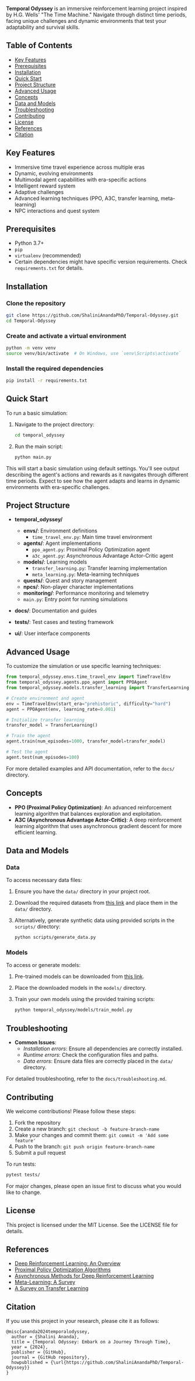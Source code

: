 **Temporal Odyssey** is an immersive reinforcement learning project inspired by H.G. Wells' "The Time Machine." Navigate through distinct time periods, facing unique challenges and dynamic environments that test your adaptability and survival skills.

## Table of Contents

- [Key Features](#key-features)
- [Prerequisites](#prerequisites)
- [Installation](#installation)
- [Quick Start](#quick-start)
- [Project Structure](#project-structure)
- [Advanced Usage](#advanced-usage)
- [Concepts](#concepts)
- [Data and Models](#data-and-models)
- [Troubleshooting](#troubleshooting)
- [Contributing](#contributing)
- [License](#license)
- [References](#references)
- [Citation](#citation)

## Key Features

- Immersive time travel experience across multiple eras
- Dynamic, evolving environments
- Multimodal agent capabilities with era-specific actions
- Intelligent reward system
- Adaptive challenges
- Advanced learning techniques (PPO, A3C, transfer learning, meta-learning)
- NPC interactions and quest system

## Prerequisites

- Python 3.7+
- `pip`
- `virtualenv` (recommended)
- Certain dependencies might have specific version requirements. Check `requirements.txt` for details.

## Installation

### Clone the repository

```bash
git clone https://github.com/ShaliniAnandaPhD/Temporal-Odyssey.git
cd Temporal-Odyssey
```

### Create and activate a virtual environment

```bash
python -m venv venv
source venv/bin/activate  # On Windows, use `venv\Scripts\activate`
```

### Install the required dependencies

```bash
pip install -r requirements.txt
```

## Quick Start

To run a basic simulation:

1. Navigate to the project directory:

    ```bash
    cd temporal_odyssey
    ```

2. Run the main script:

    ```bash
    python main.py
    ```

This will start a basic simulation using default settings. You'll see output describing the agent's actions and rewards as it navigates through different time periods. Expect to see how the agent adapts and learns in dynamic environments with era-specific challenges.

## Project Structure

- **temporal_odyssey/**
  - **envs/**: Environment definitions
    - `time_travel_env.py`: Main time travel environment
  - **agents/**: Agent implementations
    - `ppo_agent.py`: Proximal Policy Optimization agent
    - `a3c_agent.py`: Asynchronous Advantage Actor-Critic agent
  - **models/**: Learning models
    - `transfer_learning.py`: Transfer learning implementation
    - `meta_learning.py`: Meta-learning techniques
  - **quests/**: Quest and story management
  - **npcs/**: Non-player character implementations
  - **monitoring/**: Performance monitoring and telemetry
  - `main.py`: Entry point for running simulations

- **docs/**: Documentation and guides
- **tests/**: Test cases and testing framework
- **ui/**: User interface components

## Advanced Usage

To customize the simulation or use specific learning techniques:

```python
from temporal_odyssey.envs.time_travel_env import TimeTravelEnv
from temporal_odyssey.agents.ppo_agent import PPOAgent
from temporal_odyssey.models.transfer_learning import TransferLearning

# Create environment and agent
env = TimeTravelEnv(start_era="prehistoric", difficulty="hard")
agent = PPOAgent(env, learning_rate=0.001)

# Initialize transfer learning
transfer_model = TransferLearning()

# Train the agent
agent.train(num_episodes=1000, transfer_model=transfer_model)

# Test the agent
agent.test(num_episodes=100)
```

For more detailed examples and API documentation, refer to the `docs/` directory.

## Concepts

- **PPO (Proximal Policy Optimization)**: An advanced reinforcement learning algorithm that balances exploration and exploitation.
- **A3C (Asynchronous Advantage Actor-Critic)**: A deep reinforcement learning algorithm that uses asynchronous gradient descent for more efficient learning.

## Data and Models

### Data

To access necessary data files:

1. Ensure you have the `data/` directory in your project root.
2. Download the required datasets from [this link](https://example.com/datasets) and place them in the `data/` directory.
3. Alternatively, generate synthetic data using provided scripts in the `scripts/` directory:

    ```bash
    python scripts/generate_data.py
    ```

### Models

To access or generate models:

1. Pre-trained models can be downloaded from [this link](https://example.com/models).
2. Place the downloaded models in the `models/` directory.
3. Train your own models using the provided training scripts:

    ```bash
    python temporal_odyssey/models/train_model.py
    ```

## Troubleshooting

- **Common Issues**:
  - *Installation errors*: Ensure all dependencies are correctly installed.
  - *Runtime errors*: Check the configuration files and paths.
  - *Data errors*: Ensure data files are correctly placed in the `data/` directory.

For detailed troubleshooting, refer to the `docs/troubleshooting.md`.

## Contributing

We welcome contributions! Please follow these steps:

1. Fork the repository
2. Create a new branch: `git checkout -b feature-branch-name`
3. Make your changes and commit them: `git commit -m 'Add some feature'`
4. Push to the branch: `git push origin feature-branch-name`
5. Submit a pull request

To run tests:

```bash
pytest tests/
```

For major changes, please open an issue first to discuss what you would like to change.

## License

This project is licensed under the MIT License. See the LICENSE file for details.

## References

- [Deep Reinforcement Learning: An Overview](https://arxiv.org/abs/1810.06339)
- [Proximal Policy Optimization Algorithms](https://arxiv.org/abs/1707.06347)
- [Asynchronous Methods for Deep Reinforcement Learning](https://arxiv.org/abs/1602.01783)
- [Meta-Learning: A Survey](https://arxiv.org/abs/1810.03548)
- [A Survey on Transfer Learning](https://arxiv.org/abs/0907.0209)

## Citation

If you use this project in your research, please cite it as follows:

```
@misc{ananda2024temporalodyssey,
  author = {Shalini Ananda},
  title = {Temporal Odyssey: Embark on a Journey Through Time},
  year = {2024},
  publisher = {GitHub},
  journal = {GitHub repository},
  howpublished = {\url{https://github.com/ShaliniAnandaPhD/Temporal-Odyssey}}
}
```
